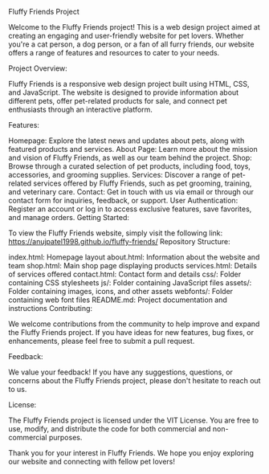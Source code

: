 Fluffy Friends Project

Welcome to the Fluffy Friends project! This is a web design project aimed at creating an engaging and user-friendly website for pet lovers. Whether you're a cat person, a dog person, or a fan of all furry friends, our website offers a range of features and resources to cater to your needs.

Project Overview:

Fluffy Friends is a responsive web design project built using HTML, CSS, and JavaScript. The website is designed to provide information about different pets, offer pet-related products for sale, and connect pet enthusiasts through an interactive platform.

Features:

Homepage: Explore the latest news and updates about pets, along with featured products and services.
About Page: Learn more about the mission and vision of Fluffy Friends, as well as our team behind the project.
Shop: Browse through a curated selection of pet products, including food, toys, accessories, and grooming supplies.
Services: Discover a range of pet-related services offered by Fluffy Friends, such as pet grooming, training, and veterinary care.
Contact: Get in touch with us via email or through our contact form for inquiries, feedback, or support.
User Authentication: Register an account or log in to access exclusive features, save favorites, and manage orders.
Getting Started:

To view the Fluffy Friends website, simply visit the following link: 
https://anujpatel1998.github.io/fluffy-friends/ 
Repository Structure:

index.html: Homepage layout
about.html: Information about the website and team
shop.html: Main shop page displaying products
services.html: Details of services offered
contact.html: Contact form and details
css/: Folder containing CSS stylesheets
js/: Folder containing JavaScript files
assets/: Folder containing images, icons, and other assets
webfonts/: Folder containing web font files
README.md: Project documentation and instructions
Contributing:

We welcome contributions from the community to help improve and expand the Fluffy Friends project. If you have ideas for new features, bug fixes, or enhancements, please feel free to submit a pull request.

Feedback:

We value your feedback! If you have any suggestions, questions, or concerns about the Fluffy Friends project, please don't hesitate to reach out to us.

License:

The Fluffy Friends project is licensed under the VIT License. You are free to use, modify, and distribute the code for both commercial and non-commercial purposes. 

Thank you for your interest in Fluffy Friends. We hope you enjoy exploring our website and connecting with fellow pet lovers!
